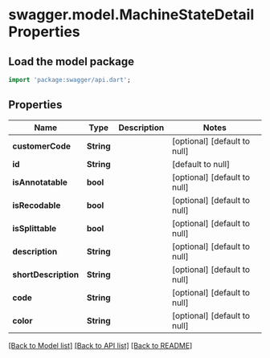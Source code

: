 # swagger.model.MachineStateDetailProperties

## Load the model package
```dart
import 'package:swagger/api.dart';
```

## Properties
Name | Type | Description | Notes
------------ | ------------- | ------------- | -------------
**customerCode** | **String** |  | [optional] [default to null]
**id** | **String** |  | [default to null]
**isAnnotatable** | **bool** |  | [optional] [default to null]
**isRecodable** | **bool** |  | [optional] [default to null]
**isSplittable** | **bool** |  | [optional] [default to null]
**description** | **String** |  | [optional] [default to null]
**shortDescription** | **String** |  | [optional] [default to null]
**code** | **String** |  | [optional] [default to null]
**color** | **String** |  | [optional] [default to null]

[[Back to Model list]](../README.md#documentation-for-models) [[Back to API list]](../README.md#documentation-for-api-endpoints) [[Back to README]](../README.md)

